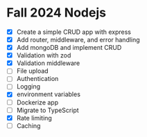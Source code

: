 # Fall 2024 Nodejs

- [x] Create a simple CRUD app with express
- [x] Add router, middleware, and error handling
- [x] Add mongoDB and implement CRUD
- [x] Validation with zod
- [x] Validation middleware
- [ ] File upload
- [ ] Authentication
- [ ] Logging
- [x] environment variables
- [ ] Dockerize app
- [ ] Migrate to TypeScript
- [x] Rate limiting
- [ ] Caching
